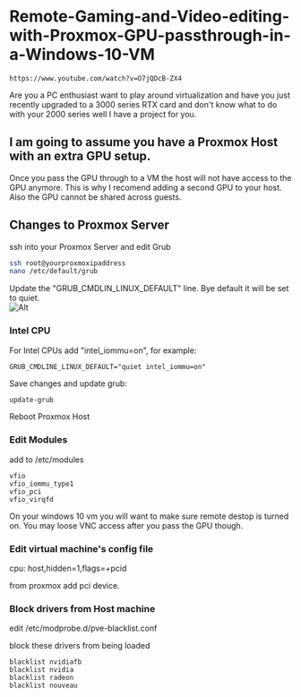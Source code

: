 # Remote-Gaming-and-Video-editing-with-Proxmox-GPU-passthrough-in-a-Windows-10-VM
```
https://www.youtube.com/watch?v=O7jQDcB-ZX4
```
Are you a PC enthusiast want to play around virtualization and have you just recently upgraded to a 3000 series RTX card and don't know what to do with your 2000 series well I have a project for you.


## I am going to assume you have a Proxmox Host with an extra GPU setup.

Once you pass the GPU through to a VM the host will not have access to the GPU anymore.  This is why I recomend adding a second GPU to your host.  Also the GPU cannot be shared across guests.  

## Changes to Proxmox Server
ssh into your Proxmox Server and edit Grub
```bash
ssh root@yourproxmoxipaddress
nano /etc/default/grub
```
Update the "GRUB_CMDLIN_LINUX_DEFAULT" line.  Bye default it will be set to quiet.  
![Alt](https://gist.githubusercontent.com/kstevenson722/99e78a337b6326a12b6aa098349b489e/raw/1ae97e9a83209e07a0920464e6c2112869ef4c07/z-grub-before-update.PNG "GRUB Line to update")

### Intel CPU
For Intel CPUs add "intel_iommu=on", for example:
```
GRUB_CMDLINE_LINUX_DEFAULT="quiet intel_iommu=on"
```
Save changes and update grub:
```bash
update-grub
```
Reboot Proxmox Host

### Edit Modules
add to /etc/modules
```
vfio
vfio_iommu_type1
vfio_pci
vfio_virqfd
```
On your windows 10 vm you will want to make sure remote destop is turned on.  You may loose VNC access after you pass the GPU though.

### Edit virtual machine's config file
cpu: host,hidden=1,flags=+pcid

from proxmox add pci device.

### Block drivers from Host machine
edit /etc/modprobe.d/pve-blacklist.conf

block these drivers from being loaded
```
blacklist nvidiafb
blacklist nvidia
blacklist radeon
blacklist nouveau
```
